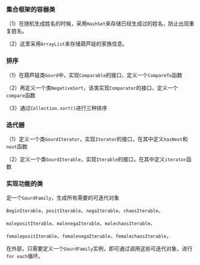 ### 集合框架的容器类

（1）在随机生成姓名的时候，采用`HashSet`来存储已经生成过的姓名，防止出现重复姓名。

（2）这里采用`ArrayList`来存储葫芦娃的家族信息。

### 排序

（1）在葫芦娃类`Gourd`中，实现`Comparable`的接口，定义一个`CompareTo`函数

（2）再定义一个类`NegativeSort`，该类实现`Comparator`的接口，定义一个`compare`函数

（3）通过`Collection.sort()`进行三种排序

### 迭代器

（1）定义一个类`GourdIterator`，实现`Iterator`的接口，在其中定义`hasNext`和`next`函数

（2）定义一个类`GourdIterable`，实现`Iterable`的接口，在其中定义`iterator`函数

### 实现功能的类

定一个`GourdFamily`，生成所有需要的可迭代对象

`BeginIterable`、`positIterable`、`negaIterable`、`chaosIterable`、

`malepositIterable`、`malenegaIterable`、`malechaosIterable`、

`femalepositIterable`、`femalenegaIterable`、`femalechaosIterable`，

在外部，只需要定义一个`GourdFamily`实例，即可通过调用这些可迭代对象，进行`for each`循环。